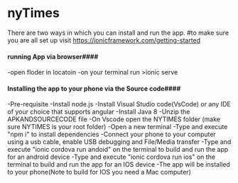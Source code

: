 # nyTimes
There are two ways in which you can install and run the app.
#to make sure you are all set up visit https://ionicframework.com/getting-started

#### running App via browser#### 
   -open floder in locatoin
   -on your terminal run >ionic serve 

####  Installing the app to your phone via the Source code#### 

   -Pre-requisite
   -Install node.js
   -Install Visual Studio code(VsCode) or any IDE of your choice that supports angular
   -Install Java 8
   -Unzip the APKANDSOURCECODE file
   -On Vscode open the NYTIMES folder (make sure NYTIMES is your root folder)
   -Open a new terminal
   -Type and execute "npm i" to install dependencies
   -Connect your phone to your computer using a usb cable, enable USB debugging and File/Media transfer
   -Type and execute "ionic cordova run andoid" on the terminal to build and run the app for an android device
   -Type and execute "ionic cordova run ios" on the terminal to build and run the app for an IOS device
   -The app will be installed to your phone(Note to build for IOS you need a Mac computer)
   
   
